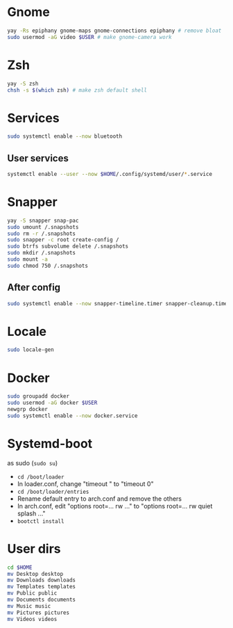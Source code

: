 # Gnome

```sh
yay -Rs epiphany gnome-maps gnome-connections epiphany # remove bloat
sudo usermod -aG video $USER # make gnome-camera work
```

# Zsh

```sh
yay -S zsh
chsh -s $(which zsh) # make zsh default shell
```

# Services

```sh
sudo systemctl enable --now bluetooth
```

## User services

```sh
systemctl enable --user --now $HOME/.config/systemd/user/*.service
```

# Snapper

```sh
yay -S snapper snap-pac
sudo umount /.snapshots
sudo rm -r /.snapshots
sudo snapper -c root create-config /
sudo btrfs subvolume delete /.snapshots
sudo mkdir /.snapshots
sudo mount -a
sudo chmod 750 /.snapshots
```

## After config

```sh
sudo systemctl enable --now snapper-timeline.timer snapper-cleanup.timer
```

# Locale

```sh
sudo locale-gen
```

# Docker

```sh
sudo groupadd docker
sudo usermod -aG docker $USER
newgrp docker
sudo systemctl enable --now docker.service
```

# Systemd-boot

as sudo (`sudo su`)
- `cd /boot/loader`
- In loader.conf, change "timeout <x>" to "timeout 0"
- `cd /boot/loader/entries`
- Rename default entry to arch.conf and remove the others
- In arch.conf, edit "options root=... rw ..." to "options root=... rw quiet splash ..."
- `bootctl install`


# User dirs

```sh
cd $HOME
mv Desktop desktop
mv Downloads downloads
mv Templates templates
mv Public public
mv Documents documents
mv Music music
mv Pictures pictures
mv Videos videos
```
